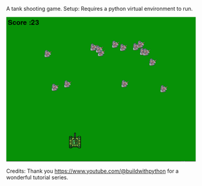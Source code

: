 A tank shooting game.
Setup: Requires a python virtual environment to run.


![game](https://github.com/Electric99/game1/blob/main/Capturetankgame_small.png "Screenshot")

Credits: Thank you https://www.youtube.com/@buildwithpython for a wonderful tutorial series.
